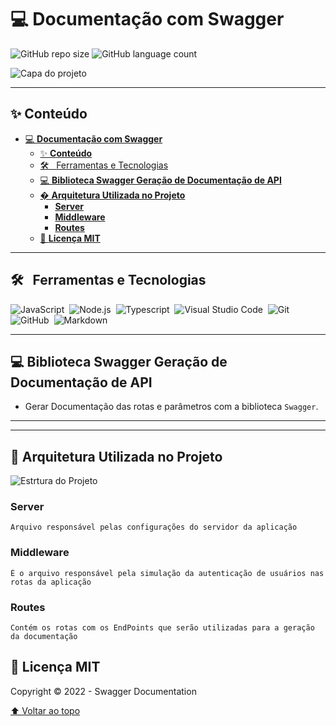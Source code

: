 # 💻 **Documentação com Swagger**

![GitHub repo size](https://img.shields.io/github/repo-size/vitorjobs/rocket_swaggerDoc?style=for-the-badge)
![GitHub language count](https://img.shields.io/github/languages/count/vitorjobs/rocket_swaggerDoc?style=for-the-badge)


![Capa do projeto](.github/CapaSimpleCrud01.png "Layout da Página")
___

## ✨ **Conteúdo**
- [💻 **Documentação com Swagger**](#-documentação-com-swagger)
  - [✨ **Conteúdo**](#-conteúdo)
  - [🛠 &nbsp; Ferramentas e Tecnologias](#--ferramentas-e-tecnologias)
  - [💻 **Biblioteca Swagger Geração de Documentação de API**](#-biblioteca-swagger-geração-de-documentação-de-api)
  - [� **Arquitetura Utilizada no Projeto**](#-arquitetura-utilizada-no-projeto)
    - [**Server**](#server)
    - [**Middleware**](#middleware)
    - [**Routes**](#routes)
  - [📝 **Licença MIT**](#-licença-mit)
___

## 🛠 &nbsp; Ferramentas e Tecnologias

![JavaScript](https://img.shields.io/badge/-JavaScript-05122A?style=flat&logo=javascript)&nbsp;
![Node.js](https://img.shields.io/badge/-Node.js-05122A?style=flat&logo=node.js)&nbsp;
![Typescript](https://img.shields.io/badge/-Typescript-05122A?style=flat&logo=typescript)&nbsp;
![Visual Studio Code](https://img.shields.io/badge/-Visual%20Studio%20Code-05122A?style=flat&logo=visual-studio-code&logoColor=007ACC)&nbsp;
![Git](https://img.shields.io/badge/-Git-05122A?style=flat&logo=git)&nbsp;
![GitHub](https://img.shields.io/badge/-GitHub-05122A?style=flat&logo=github)&nbsp;
![Markdown](https://img.shields.io/badge/-Markdown-05122A?style=flat&logo=markdown)&nbsp;
___
## 💻 **Biblioteca Swagger Geração de Documentação de API** 
  - Gerar Documentação das rotas e parâmetros com a biblioteca `Swagger`.
___

<!-- ## 📫 **Banco de dados**  
  - Nesta aplicação foi utilizado o `banco de dados relacional`, **SQLITE**, e **Migrations** como forma de versionamento, para gerar a estrutura das tabelas.

  - A configuração de conexão do banco de dados está localizada no arquivo `typeormconfig.json`

    ![configuração de conexão do banco de dados](.github/ormconfig.png "Configuração de conexão do banco de dados")  
___ -->

<!-- ## 🚀 **Testar o Projeto:**
  ### Para testar o **Simple Crud**, siga estas etapas:

  1. Faça um clone deste repositório: `https://github.com/vitorjobs/rocket_swaggerDoc.git`.
  2. Instale as dependềncias do projeto: `npm ou yarn install`.
  3. Exclua o arquivo do banco de dados: `src/database/database.sqlite`
  4. Crie um banco de dados com tabelas limpas: `yarn typeorm migration:run`
  5. Inicie o projeto: `npm run dev`
  6. Importe o arquivo **ormconfig.json** para aplicativos insomnia ou post.
  7. Teste os EndPoints. -->
___ 
## 🚧 **Arquitetura Utilizada no Projeto**

  ![Estrtura do Projeto](.github/.....gif "Estrtura do Projeto")
  
  ### **Server**
    Arquivo responsável pelas configurações do servidor da aplicação

  ### **Middleware**
    É o arquivo responsável pela simulação da autenticação de usuários nas rotas da aplicação

  ### **Routes**
    Contém os rotas com os EndPoints que serão utilizadas para a geração da documentação 
  
<!-- ## ☕ **Ajustes e melhorias**

  O projeto ainda está em desenvolvimento e as próximas atualizações serão voltadas nas seguintes tarefas:

  - [ ] Implementar rota para editar videos
  - [ ] Implementar rota para excluir videos
  - [ ] Implementar a documentação do projeto
  - [ ] Implementar testes no projeto
  - [ ] Deploy -->

## 📝 **Licença MIT**

  Copyright :copyright: 2022 - Swagger Documentation

  [⬆ Voltar ao topo](#-documentação-com-swagger)<br>